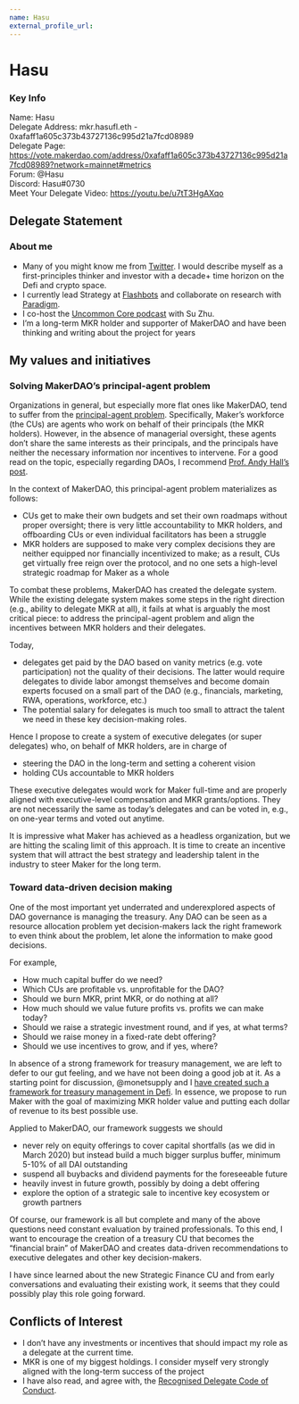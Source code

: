 ```yaml
---
name: Hasu
external_profile_url:
---
```


# Hasu

### Key Info

Name: Hasu   
Delegate Address: mkr.hasufl.eth - 0xafaff1a605c373b43727136c995d21a7fcd08989  
Delegate Page: https://vote.makerdao.com/address/0xafaff1a605c373b43727136c995d21a7fcd08989?network=mainnet#metrics  
Forum: @Hasu  
Discord: Hasu#0730  
Meet Your Delegate Video: https://youtu.be/u7tT3HgAXqo

## Delegate Statement 

### About me

* Many of you might know me from [Twitter](https://twitter.com/hasufl). I would describe myself as a first-principles thinker and investor with a decade+ time horizon on the Defi and crypto space.
* I currently lead Strategy at [Flashbots](https://github.com/flashbots/pm) and collaborate on research with [Paradigm](https://www.paradigm.xyz/).
* I co-host the [Uncommon Core podcast](https://uncommoncore.co/podcast/) with Su Zhu.
* I’m a long-term MKR holder and supporter of MakerDAO and have been thinking and writing about the project for years

## My values and initiatives

### Solving MakerDAO’s principal-agent problem

Organizations in general, but especially more flat ones like MakerDAO, tend to suffer from the [principal-agent problem](https://en.wikipedia.org/wiki/Principal%E2%80%93agent_problem). Specifically, Maker’s workforce (the CUs) are agents who work on behalf of their principals (the MKR holders). However, in the absence of managerial oversight, these agents don’t share the same interests as their principals, and the principals have neither the necessary information nor incentives to intervene. For a good read on the topic, especially regarding DAOs, I recommend [Prof. Andy Hall’s post](https://forum.makerdao.com/t/research-driven-insights-about-dao-governance/12471).

In the context of MakerDAO, this principal-agent problem materializes as follows:

* CUs get to make their own budgets and set their own roadmaps without proper oversight; there is very little accountability to MKR holders, and offboarding CUs or even individual facilitators has been a struggle
* MKR holders are supposed to make very complex decisions they are neither equipped nor financially incentivized to make; as a result, CUs get virtually free reign over the protocol, and no one sets a high-level strategic roadmap for Maker as a whole

To combat these problems, MakerDAO has created the delegate system. While the existing delegate system makes some steps in the right direction (e.g., ability to delegate MKR at all), it fails at what is arguably the most critical piece: to address the principal-agent problem and align the incentives between MKR holders and their delegates.

Today,

* delegates get paid by the DAO based on vanity metrics (e.g. vote participation) not the quality of their decisions. The latter would require delegates to divide labor amongst themselves and become domain experts focused on a small part of the DAO (e.g., financials, marketing, RWA, operations, workforce, etc.)
* The potential salary for delegates is much too small to attract the talent we need in these key decision-making roles.

Hence I propose to create a system of executive delegates (or super delegates) who, on behalf of MKR holders, are in charge of

* steering the DAO in the long-term and setting a coherent vision
* holding CUs accountable to MKR holders

These executive delegates would work for Maker full-time and are properly aligned with executive-level compensation and MKR grants/options. They are not necessarily the same as today’s delegates and can be voted in, e.g., on one-year terms and voted out anytime.

It is impressive what Maker has achieved as a headless organization, but we are hitting the scaling limit of this approach. It is time to create an incentive system that will attract the best strategy and leadership talent in the industry to steer Maker for the long term.

### Toward data-driven decision making

One of the most important yet underrated and underexplored aspects of DAO governance is managing the treasury. Any DAO can be seen as a resource allocation problem yet decision-makers lack the right framework to even think about the problem, let alone the information to make good decisions.

For example,

* How much capital buffer do we need?
* Which CUs are profitable vs. unprofitable for the DAO?
* Should we burn MKR, print MKR, or do nothing at all?
* How much should we value future profits vs. profits we can make today?
* Should we raise a strategic investment round, and if yes, at what terms?
* Should we raise money in a fixed-rate debt offering?
* Should we use incentives to grow, and if yes, where?

In absence of a strong framework for treasury management, we are left to defer to our gut feeling, and we have not been doing a good job at it. As a starting point for discussion, @monetsupply and I [have created such a framework for treasury management in Defi](https://uncommoncore.co/a-new-mental-model-for-defi-treasuries/). In essence, we propose to run Maker with the goal of maximizing MKR holder value and putting each dollar of revenue to its best possible use.

Applied to MakerDAO, our framework suggests we should

* never rely on equity offerings to cover capital shortfalls (as we did in March 2020) but instead build a much bigger surplus buffer, minimum 5-10% of all DAI outstanding
* suspend all buybacks and dividend payments for the foreseeable future
* heavily invest in future growth, possibly by doing a debt offering
* explore the option of a strategic sale to incentive key ecosystem or growth partners

Of course, our framework is all but complete and many of the above questions need constant evaluation by trained professionals. To this end, I want to encourage the creation of a treasury CU that becomes the “financial brain” of MakerDAO and creates data-driven recommendations to executive delegates and other key decision-makers.

I have since learned about the new Strategic Finance CU and from early conversations and evaluating their existing work, it seems that they could possibly play this role going forward.

## Conflicts of Interest

* I don’t have any investments or incentives that should impact my role as a delegate at the current time.
* MKR is one of my biggest holdings. I consider myself very strongly aligned with the long-term success of the project
* I have also read, and agree with, the [Recognised Delegate Code of Conduct](https://manual.makerdao.com/governance/what-is-delegation/delegates-code).
